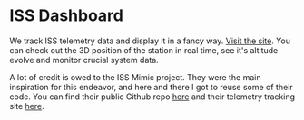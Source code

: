 # ISS Dashboard
We track ISS telemetry data and display it in a fancy way. [Visit the site](https://iss-dashboard.github.io). You can check out the 3D position of the station in real time, see it's altitude evolve and monitor crucial system data.  

A lot of credit is owed to the ISS Mimic project. They were the main inspiration for this endeavor, and here and there I got to reuse some of their code. You can find their public Github repo [here](https://github.com/ISS-Mimic/Mimic) and their telemetry tracking site [here](https://iss-mimic.github.io/Mimic/).

